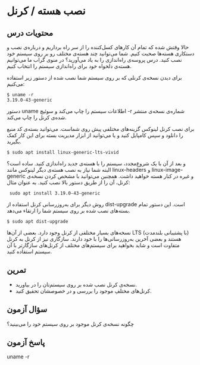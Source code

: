 # نصب هسته / کرنل

## محتویات درس

حالا وقتش شده که تمام آن کارهای کسل‌کننده را از سر راه برداریم و درباره‌ی نصب و دستکاری هسته‌ها صحبت کنیم. شما می‌توانید چند هسته‌ی مختلف رو بر روی سیستم خود نصب کنید. درس پروسه‌ی راه‌اندازی را به یاد می‌آورید؟ در منوی گراب ما می‌توانیم هسته‌ی دلخواه خود برای راه‌اندازی سیستم را انتخاب کنیم.

برای دیدن نسخه‌ی کرنلی که بر روی سیستم شما نصب شده از دستور زیر استفاده می‌کنیم:

```
$ uname -r
3.19.0-43-generic
```

دستور uname اطلاعات سیستم را چاپ می‌کند و سوئیچ ‎-r شماره‌ی نسخه‌ی منتشر شده‌ی کرنل را چاپ می‌کند.

برای نصب کرنل لینوکس گزینه‌های مختلفی پیش روی شماست. می‌توانید بسته‌ی کد منبع را دانلود و سپس کامپایل کنید و یا می‌توانید از ابزار مدیریت بسته برای این کار کمک بگیرید.

```$ sudo apt install linux-generic-lts-vivid```

و بعد از آن با یک شروع‌مجدد، سیستم را با هسته‌ی جدید راه‌اندازی کنید. ساده است؟ البته شما نیاز به نصب هسته‌ی دیگر لینوکس مانند linux-headers و linux-image-generic و غیره در کنار هسته خواهید داشت. همچنین می‌توانید با مشخص کردن نسخه‌ی کرنل، آن را از طریق دستور بالا نصب کنید. به عنوان مثال:

``` sudo apt install 3.19.0-43-generic```

روش دیگر برای به‌روزرسانی کرنل استفاده از dist-upgrade است. این دستور تمام بسته‌های نصب شده بر روی سیستم شما را ارتقاء می‌دهد.

```$ sudo apt dist-upgrade```

نسخه‌های بسیار مختلفی از کرنل وجود دارد. بعضی از آن‌ها LTS (با پشتیبانی بلندمدت) هستند و بعضی آخرین به‌روزرسانی‌ها را با خود دارند. سازگاری نیز از کرنل به کرنل متفاوت است و شاید بخواهید برای سیستم‌های مختلف از کرنل‌های سازگارتر با آن سیستم استفاده کنید.

## تمرین

+ نسخه‌ی کرنل نصب شده بر روی سیستم‌تان را در بیاورید.
+ کرنل‌های مختلفِ موجود را بررسی و در خصوصشان تحقیق کنید.

## سؤال آزمون

چگونه نسخه‌ی کرنل موجود بر روی سیستم خود را می‌بینید؟

## پاسخ آزمون

uname -r
